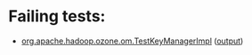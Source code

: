 # Failing tests: 

 * [org.apache.hadoop.ozone.om.TestKeyManagerImpl](hadoop-ozone/integration-test/org.apache.hadoop.ozone.om.TestKeyManagerImpl.txt) ([output](hadoop-ozone/integration-test/org.apache.hadoop.ozone.om.TestKeyManagerImpl-output.txt))
